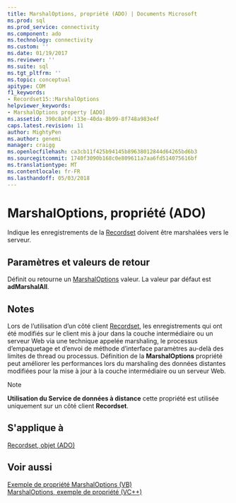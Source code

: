 ```yaml
---
title: MarshalOptions, propriété (ADO) | Documents Microsoft
ms.prod: sql
ms.prod_service: connectivity
ms.component: ado
ms.technology: connectivity
ms.custom: ''
ms.date: 01/19/2017
ms.reviewer: ''
ms.suite: sql
ms.tgt_pltfrm: ''
ms.topic: conceptual
apitype: COM
f1_keywords:
- Recordset15::MarshalOptions
helpviewer_keywords:
- MarshalOptions property [ADO]
ms.assetid: 390c8abf-133e-40da-8b99-8f748a983e4f
caps.latest.revision: 11
author: MightyPen
ms.author: genemi
manager: craigg
ms.openlocfilehash: ca3cb11f425b94145b89638012844d64265bd6b3
ms.sourcegitcommit: 1740f3090b168c0e809611a7aa6fd514075616bf
ms.translationtype: MT
ms.contentlocale: fr-FR
ms.lasthandoff: 05/03/2018
---
```

# <a name="marshaloptions-property-ado"></a>MarshalOptions, propriété (ADO)
Indique les enregistrements de la [Recordset](../../../ado/reference/ado-api/recordset-object-ado.md) doivent être marshalées vers le serveur.  
  
## <a name="settings-and-return-values"></a>Paramètres et valeurs de retour  
 Définit ou retourne un [MarshalOptions](../../../ado/reference/ado-api/marshaloptionsenum.md) valeur. La valeur par défaut est **adMarshalAll**.  
  
## <a name="remarks"></a>Notes  
 Lors de l’utilisation d’un côté client [Recordset](../../../ado/reference/ado-api/recordset-object-ado.md), les enregistrements qui ont été modifiés sur le client mis à jour dans la couche intermédiaire ou un serveur Web via une technique appelée marshaling, le processus d’empaquetage et d’envoi de méthode d’interface paramètres au-delà des limites de thread ou processus. Définition de la **MarshalOptions** propriété peut améliorer les performances lors du marshaling des données distantes modifiées pour la mise à jour à la couche intermédiaire ou un serveur Web.  
  
> [!NOTE]
>  **Utilisation du Service de données à distance** cette propriété est utilisée uniquement sur un côté client **Recordset**.  
  
## <a name="applies-to"></a>S'applique à  
 [Recordset, objet (ADO)](../../../ado/reference/ado-api/recordset-object-ado.md)  
  
## <a name="see-also"></a>Voir aussi  
 [Exemple de propriété MarshalOptions (VB)](../../../ado/reference/ado-api/marshaloptions-property-example-vb.md)   
 [MarshalOptions, exemple de propriété (VC++)](../../../ado/reference/ado-api/marshaloptions-property-example-vc.md)   
